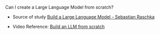 
Can I create a Large Language Model from scratch?

- Source of study [Build a Large Language Model - Sebastian Raschka](https://www.amazon.com/Build-Large-Language-Model-Scratch/dp/1633437167)

- Video Reference: [Build an LLM from scratch](https://www.youtube.com/watch?v=kPGTx4wcm_w)

